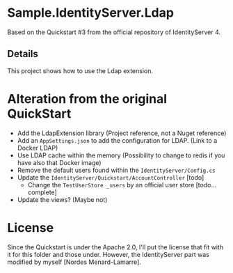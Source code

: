 # Sample.IdentityServer.Ldap
Based on the Quickstart #3 from the official repository of IdentityServer 4.

## Details
This project shows how to use the Ldap extension.

# Alteration from the original QuickStart
- Add the LdapExtension library (Project reference, not a Nuget reference)
- Add an `AppSettings.json` to add the configuration for LDAP. (Link to a Docker LDAP) 
- Use LDAP cache within the memory (Possibility to change to redis if you have also that Docker image)
- Remove the default users found within the `IdentityServer/Config.cs`
- Update the `IdentityServer/Quickstart/AccountController` [todo]
  - Change the `TestUserStore _users` by an official user store [todo... complete]
- Update the views? (Maybe not)

# License
Since the Quickstart is under the Apache 2.0, I'll put the license that fit with it for this folder and those under. However, the IdentityServer part was modified by myself [Nordes Menard-Lamarre].